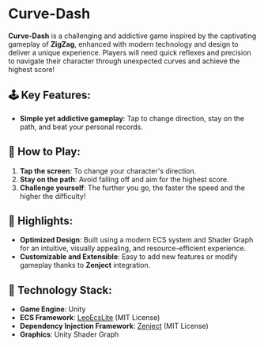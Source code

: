 # Curve-Dash

**Curve-Dash** is a challenging and addictive game inspired by the captivating gameplay of **ZigZag**, enhanced with modern technology and design to deliver a unique experience. Players will need quick reflexes and precision to navigate their character through unexpected curves and achieve the highest score!

## 🕹️ Key Features:
- **Simple yet addictive gameplay**: Tap to change direction, stay on the path, and beat your personal records.

## 🚀 How to Play:
1. **Tap the screen**: To change your character's direction.
2. **Stay on the path**: Avoid falling off and aim for the highest score.
3. **Challenge yourself**: The further you go, the faster the speed and the higher the difficulty!

## 🌟 Highlights:
- **Optimized Design**: Built using a modern ECS system and Shader Graph for an intuitive, visually appealing, and resource-efficient experience.
- **Customizable and Extensible**: Easy to add new features or modify gameplay thanks to **Zenject** integration.

## 🔧 Technology Stack:
- **Game Engine**: Unity
- **ECS Framework**: [LeoEcsLite](https://github.com/Leopotam/ecslite) (MIT License)
- **Dependency Injection Framework**: [Zenject](https://github.com/modesttree/Zenject) (MIT License)
- **Graphics**: Unity Shader Graph

